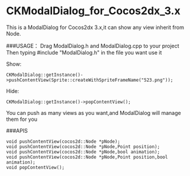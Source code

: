 CKModalDialog_for_Cocos2dx_3.x
==============================

This is a ModalDialog for Cocos2dx 3.x,it can show any view inherit from Node.

###USAGE：
Drag ModalDialog.h and ModalDialog.cpp to your project
Then typing #include "ModalDialog.h" in the file you want use it

Show:
```
CKModalDialog::getInstance()->pushContentView(Sprite::createWithSpriteFrameName("523.png"));
```
Hide:
```
CKModalDialog::getInstance()->popContentView();
```
You can push as many views as you want,and ModalDialog will manage them for you

###APIS
```
void pushContentView(cocos2d::Node *pNode);
void pushContentView(cocos2d::Node *pNode,Point position);
void pushContentView(cocos2d::Node *pNode,bool animation);
void pushContentView(cocos2d::Node *pNode,Point position,bool animation);
void popContentView();
```
